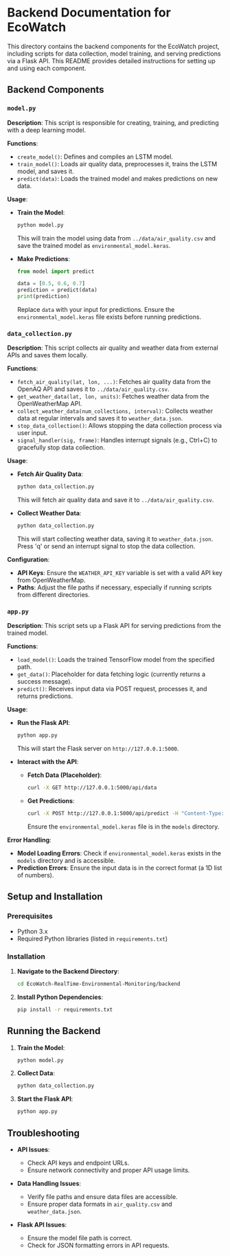 # Backend Documentation for EcoWatch

This directory contains the backend components for the EcoWatch project, including scripts for data collection, model training, and serving predictions via a Flask API. This README provides detailed instructions for setting up and using each component.

## Backend Components

### `model.py`

**Description**: This script is responsible for creating, training, and predicting with a deep learning model.

**Functions**:
- `create_model()`: Defines and compiles an LSTM model.
- `train_model()`: Loads air quality data, preprocesses it, trains the LSTM model, and saves it.
- `predict(data)`: Loads the trained model and makes predictions on new data.

**Usage**:

- **Train the Model**:
    ```sh
    python model.py
    ```
  This will train the model using data from `../data/air_quality.csv` and save the trained model as `environmental_model.keras`.

- **Make Predictions**:
    ```python
    from model import predict

    data = [0.5, 0.6, 0.7]
    prediction = predict(data)
    print(prediction)
    ```
  Replace `data` with your input for predictions. Ensure the `environmental_model.keras` file exists before running predictions.

### `data_collection.py`

**Description**: This script collects air quality and weather data from external APIs and saves them locally.

**Functions**:
- `fetch_air_quality(lat, lon, ...)`: Fetches air quality data from the OpenAQ API and saves it to `../data/air_quality.csv`.
- `get_weather_data(lat, lon, units)`: Fetches weather data from the OpenWeatherMap API.
- `collect_weather_data(num_collections, interval)`: Collects weather data at regular intervals and saves it to `weather_data.json`.
- `stop_data_collection()`: Allows stopping the data collection process via user input.
- `signal_handler(sig, frame)`: Handles interrupt signals (e.g., Ctrl+C) to gracefully stop data collection.

**Usage**:

- **Fetch Air Quality Data**:
    ```sh
    python data_collection.py
    ```
  This will fetch air quality data and save it to `../data/air_quality.csv`.

- **Collect Weather Data**:
    ```sh
    python data_collection.py
    ```
  This will start collecting weather data, saving it to `weather_data.json`. Press 'q' or send an interrupt signal to stop the data collection.

**Configuration**:
- **API Keys**: Ensure the `WEATHER_API_KEY` variable is set with a valid API key from OpenWeatherMap.
- **Paths**: Adjust the file paths if necessary, especially if running scripts from different directories.

### `app.py`

**Description**: This script sets up a Flask API for serving predictions from the trained model.

**Functions**:
- `load_model()`: Loads the trained TensorFlow model from the specified path.
- `get_data()`: Placeholder for data fetching logic (currently returns a success message).
- `predict()`: Receives input data via POST request, processes it, and returns predictions.

**Usage**:

- **Run the Flask API**:
    ```sh
    python app.py
    ```
  This will start the Flask server on `http://127.0.0.1:5000`.

- **Interact with the API**:
    - **Fetch Data (Placeholder)**:
      ```sh
      curl -X GET http://127.0.0.1:5000/api/data
      ```
    - **Get Predictions**:
      ```sh
      curl -X POST http://127.0.0.1:5000/api/predict -H "Content-Type: application/json" -d "{\"data\": [0.5, 0.6, 0.7]}"
      ```
      Ensure the `environmental_model.keras` file is in the `models` directory.

**Error Handling**:
- **Model Loading Errors**: Check if `environmental_model.keras` exists in the `models` directory and is accessible.
- **Prediction Errors**: Ensure the input data is in the correct format (a 1D list of numbers).

## Setup and Installation

### Prerequisites
- Python 3.x
- Required Python libraries (listed in `requirements.txt`)

### Installation
1. **Navigate to the Backend Directory**:
    ```sh
    cd EcoWatch-RealTime-Environmental-Monitoring/backend
    ```

2. **Install Python Dependencies**:
    ```sh
    pip install -r requirements.txt
    ```

## Running the Backend

1. **Train the Model**:
    ```sh
    python model.py
    ```

2. **Collect Data**:
    ```sh
    python data_collection.py
    ```

3. **Start the Flask API**:
    ```sh
    python app.py
    ```

## Troubleshooting

- **API Issues**:
    - Check API keys and endpoint URLs.
    - Ensure network connectivity and proper API usage limits.

- **Data Handling Issues**:
    - Verify file paths and ensure data files are accessible.
    - Ensure proper data formats in `air_quality.csv` and `weather_data.json`.

- **Flask API Issues**:
    - Ensure the model file path is correct.
    - Check for JSON formatting errors in API requests.